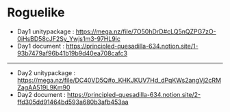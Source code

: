 # Roguelike

* Day1 unitypackage : https://mega.nz/file/7O50hDrD#cLQ5nQZPG7zO-0iHsBD58cJF2Sy_Ywjs1m3-97HL9ic
* Day1 document : https://principled-quesadilla-634.notion.site/1-93b7479af96b41b19b9d40ea708cafc3

--------------------------------------------------------------------------------------------------------------------------------

* Day2 unitypackage : https://mega.nz/file/DC40VD5Q#o_KHKJKUV7Hd_dPqKWs2angVj2cRMZagAA519L9Km90
* Day2 document : https://principled-quesadilla-634.notion.site/2-ffd305dd91464bd593a680b3afb453aa